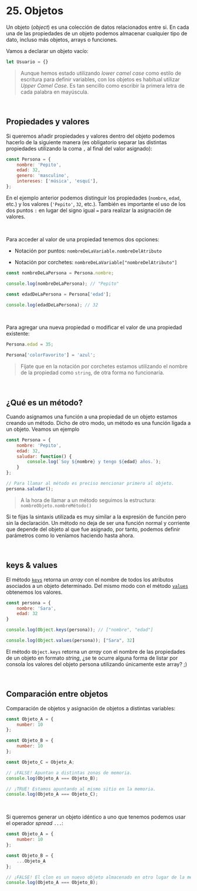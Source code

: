 # 25. Objetos


Un objeto (*object*) es una colección de datos relacionados entre si. En cada una de las propiedades de un objeto podemos almacenar cualquier tipo de dato, incluso más objetos, arrays o funciones.

Vamos a declarar un objeto vacío:

```javascript
let Usuario = {}
```

> Aunque hemos estado utilizando *lower camel case* como estilo de escritura para definir variables, con los objetos es habitual utilizar *Upper Camel Case*. Es tan sencillo como escribir la primera letra de cada palabra en mayúscula.

&nbsp;

## Propiedades y valores

Si queremos añadir propiedades y valores dentro del objeto podemos hacerlo de la siguiente manera (es obligatorio separar las distintas propiedades utilizando la coma `,` al final del valor asignado):

```javascript
const Persona = { 
    nombre: 'Pepito', 
    edad: 32, 
    genero: 'masculino', 
    intereses: ['música', 'esquí'], 
};
```

En el ejemplo anterior podemos distinguir los  propiedades (`nombre`, `edad`, etc.) y los  valores  (`'Pepito'`, `32`, etc.). También es importante el uso de los dos puntos `:` en lugar del signo igual `=` para realizar la asignación de valores.

&nbsp;

Para acceder al valor de una propiedad tenemos dos opciones:

- Notación por puntos: `nombreDeLaVariable.nombreDelAtributo`

- Notación por corchetes:  `nombreDeLaVariable["nombreDelAtributo"]`

```javascript
const nombreDeLaPersona = Persona.nombre;

console.log(nombreDeLaPersona); // "Pepito"

const edadDeLaPersona = Persona['edad'];

console.log(edadDeLaPersona); // 32
```
  
&nbsp;

Para agregar una nueva propiedad o modificar el valor de una propiedad existente:

```javascript
Persona.edad = 35;

Persona['colorFavorito'] = 'azul';
```

> Fíjate que en la notación por corchetes estamos utilizando el nombre de la propiedad como `string`, de otra forma no funcionaría.

&nbsp;

## ¿Qué es un método?

Cuando asignamos una función a una propiedad de un objeto estamos creando un método. Dicho de otro modo, un método es una función ligada a un objeto. Veamos un ejemplo

```javascript
const Persona = { 
    nombre: 'Pepito', 
    edad: 32, 
    saludar: function() {
        console.log(`Soy ${nombre} y tengo ${edad} años.`);
    }
};

// Para llamar al método es preciso mencionar primero al objeto.
persona.saludar();
```

> A la hora de llamar a un método seguimos la estructura:  `nombreObjeto.nombreMétodo()`

  
Si te fijas la sintaxis utilizada es muy similar a la expresión de función pero sin la declaración. Un método no deja de ser una función normal y corriente que depende del objeto al que fue asignado, por tanto, podemos definir parámetros como lo veníamos haciendo hasta ahora.  

&nbsp;

## keys & values


El método  [`keys`](https://developer.mozilla.org/en-US/docs/Web/JavaScript/Reference/Global_Objects/Object/keys) retorna un *array* con el nombre de todos los atributos asociados a un objeto determinado. Del mismo modo con el método  [`values`](https://developer.mozilla.org/en-US/docs/Web/JavaScript/Reference/Global_Objects/Object/values) obtenemos los valores.

```javascript
const persona = {
    nombre: 'Sara',
    edad: 32
}

console.log(Object.keys(persona)); // ["nombre", "edad"]

console.log(Object.values(persona)); ["Sara", 32]
```

El método `Object.keys` retorna un *array* con el nombre de las propiedades de un objeto en formato *string*, ¿se te ocurre alguna forma de listar por consola los valores del objeto persona utilizando únicamente este array? ;)

&nbsp;

## Comparación entre objetos


Comparación de objetos y asignación de objetos a distintas variables:

```javascript
const Objeto_A = {
    number: 10
};

const Objeto_B = {
    number: 10
};

const Objeto_C = Objeto_A;

// ¡FALSE! Apuntan a distintas zonas de memoria.
console.log(Objeto_A === Objeto_B);

// ¡TRUE! Estamos apuntando al mismo sitio en la memoria.
console.log(Objeto_A === Objeto_C); 
```

&nbsp;

Si queremos generar un objeto idéntico a uno que tenemos podemos usar el operador *spread* `...`:

```javascript
const Objeto_A = {
    number: 10
};

const Objeto_B = {
    ...Objeto_A
};

// ¡FALSE! El clon es un nuevo objeto almacenado en otro lugar de la memoria.
console.log(Objeto_A === Objeto_B); 
```

